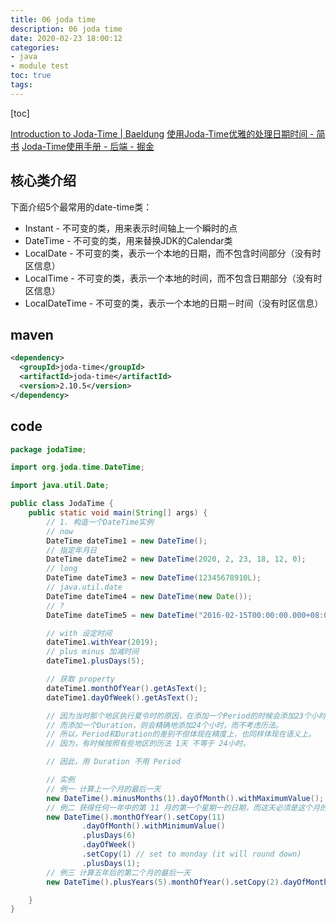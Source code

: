 ```yaml
---
title: 06 joda time
description: 06 joda time
date: 2020-02-23 18:00:12
categories:
- java
- module test
toc: true
tags:
---
```


[toc]

[Introduction to Joda-Time | Baeldung](https://www.baeldung.com/joda-time)
[使用Joda-Time优雅的处理日期时间 - 简书](https://www.jianshu.com/p/efdeda608780)
[Joda-Time使用手册 - 后端 - 掘金](https://juejin.im/entry/5a30d9905188254a701f09fc)



## 核心类介绍

下面介绍5个最常用的date-time类：

- Instant - 不可变的类，用来表示时间轴上一个瞬时的点
- DateTime - 不可变的类，用来替换JDK的Calendar类
- LocalDate - 不可变的类，表示一个本地的日期，而不包含时间部分（没有时区信息）
- LocalTime - 不可变的类，表示一个本地的时间，而不包含日期部分（没有时区信息）
- LocalDateTime - 不可变的类，表示一个本地的日期－时间（没有时区信息）

## maven

```xml
<dependency>
  <groupId>joda-time</groupId>
  <artifactId>joda-time</artifactId>
  <version>2.10.5</version>
</dependency>
```



## code

```java
package jodaTime;

import org.joda.time.DateTime;

import java.util.Date;

public class JodaTime {
    public static void main(String[] args) {
        // 1. 构造一个DateTime实例
        // now
        DateTime dateTime1 = new DateTime();
        // 指定年月日
        DateTime dateTime2 = new DateTime(2020, 2, 23, 18, 12, 0);
        // long
        DateTime dateTime3 = new DateTime(12345678910L);
        // java.util.date
        DateTime dateTime4 = new DateTime(new Date());
        // ?
        DateTime dateTime5 = new DateTime("2016-02-15T00:00:00.000+08:00");

        // with 设定时间
        dateTime1.withYear(2019);
        // plus minus 加减时间
        dateTime1.plusDays(5);

        // 获取 property
        dateTime1.monthOfYear().getAsText();
        dateTime1.dayOfWeek().getAsText();

        // 因为当时那个地区执行夏令时的原因，在添加一个Period的时候会添加23个小时。
        // 而添加一个Duration，则会精确地添加24个小时，而不考虑历法。
        // 所以，Period和Duration的差别不但体现在精度上，也同样体现在语义上。
        // 因为，有时候按照有些地区的历法 1天 不等于 24小时。

        // 因此，用 Duration 不用 Period

        // 实例
        // 例一 计算上一个月的最后一天
        new DateTime().minusMonths(1).dayOfMonth().withMaximumValue();
        // 例二 获得任何一年中的第 11 月的第一个星期一的日期，而这天必须是这个月的第一个星期一之后
        new DateTime().monthOfYear().setCopy(11)
                .dayOfMonth().withMinimumValue()
                .plusDays(6)
                .dayOfWeek()
                .setCopy(1) // set to monday (it will round down)
                .plusDays(1);
        // 例三 计算五年后的第二个月的最后一天
        new DateTime().plusYears(5).monthOfYear().setCopy(2).dayOfMonth().withMaximumValue();

    }
}
```
